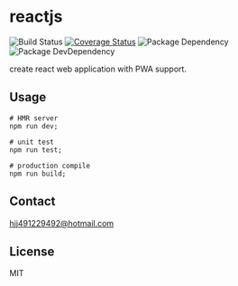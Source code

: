# reactjs

![Build Status](https://img.shields.io/travis/coco-template/reactjs/master.svg?style=flat)
[![Coverage Status](https://coveralls.io/repos/github/coco-template/reactjs/badge.svg?branch=master)](https://coveralls.io/github/coco-template/reactjs?branch=master)
![Package Dependency](https://david-dm.org/coco-template/reactjs.svg?style=flat)
![Package DevDependency](https://david-dm.org/coco-template/reactjs/dev-status.svg?style=flat)

create react web application with PWA support.

## Usage

```shell
# HMR server
npm run dev;

# unit test
npm run test;

# production compile
npm run build;
```

## Contact

hjj491229492@hotmail.com

## License

MIT
